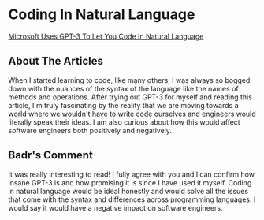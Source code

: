 # Coding In Natural Language

[Microsoft Uses GPT-3 To Let You Code In Natural Language](https://techcrunch.com/2021/05/25/microsoft-uses-gpt-3-to-let-you-code-in-natural-language/)

## About The Articles

When I started learning to code, like many others, I was always so bogged down with the nuances of the syntax of the language like the names of methods and operations. After trying out GPT-3 for myself and reading this article, I'm truly fascinating by the reality that we are moving towards a world where we wouldn't have to write code ourselves and engineers would literally speak their ideas. I am also curious about how this would affect software engineers both positively and negatively.

## Badr's Comment

It was really interesting to read! I fully agree with you and I can confirm how insane GPT-3 is and how promising it is since I have used it myself. Coding in natural language would be ideal honestly and would solve all the issues that come with the syntax and differences across programming languages. I would say it would have a negative impact on software engineers.
